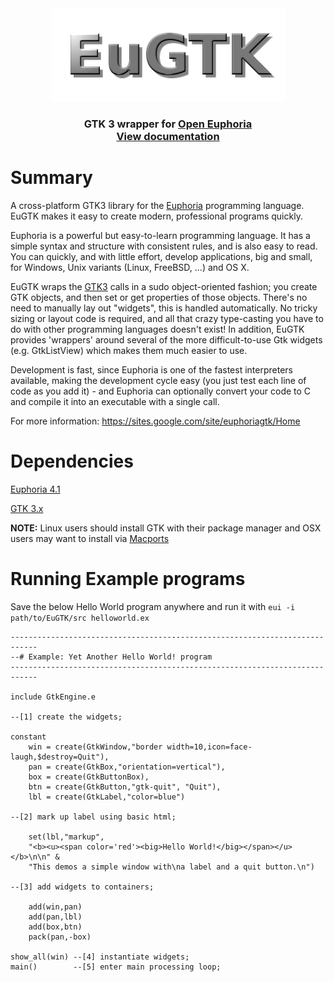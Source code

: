 <div align="center">
  <img src="https://github.com/davidbruce/EuGTK/blob/master/logo.png?raw=true"/>
  <h3>
    GTK 3 wrapper for <a href="https://openeuphoria.org/">Open Euphoria</a> <br /><a href="http://htmlpreview.github.io/?https://github.com/davidbruce/EuGTK/blob/master/demos/documentation/README.html">View documentation</a>
  </h3>
</div>

# Summary 

A cross-platform GTK3 library for the [Euphoria](http://openeuphoria.org) programming language. EuGTK makes it easy to create modern, professional programs quickly. 

Euphoria is a powerful but easy-to-learn programming language. It has a simple syntax and structure with consistent rules, and is also easy to read. You can quickly, and with little effort, develop applications, big and small, for Windows, Unix variants (Linux, FreeBSD, ...) and OS X. 

EuGTK wraps the [GTK3](http://gtk.org) calls in a sudo object-oriented fashion; you create GTK objects, and then set or get properties of those objects. There's no need to manually lay out "widgets", this is handled automatically. 
No tricky sizing or layout code is required, and all that crazy type-casting you have to do with other programming languages doesn't exist! In addition, EuGTK provides 'wrappers' around several of the more difficult-to-use Gtk widgets (e.g. GtkListView) which makes them much easier to use.

Development is fast, since Euphoria is one of the fastest interpreters available, making the development cycle easy (you just test each line of code as you add it) - and Euphoria can optionally convert your code to C and compile it into an executable with a single call.

For more information:
https://sites.google.com/site/euphoriagtk/Home

# Dependencies
[Euphoria 4.1](https://openeuphoria.org/wiki/view/DownloadEuphoria.wc#betafortestingeuphoria410beta2)

[GTK 3.x](https://www.gtk.org/download/index.php)

**NOTE:** Linux users should install GTK with their package manager and OSX users may want to install via [Macports](https://www.macports.org/)

# Running Example programs
Save the below Hello World program anywhere and run it with
`eui -i path/to/EuGTK/src helloworld.ex`

```
----------------------------------------------------------------------------
--# Example: Yet Another Hello World! program
----------------------------------------------------------------------------

include GtkEngine.e

--[1] create the widgets;

constant   
	win = create(GtkWindow,"border width=10,icon=face-laugh,$destroy=Quit"),
	pan = create(GtkBox,"orientation=vertical"), 
	box = create(GtkButtonBox), 
	btn = create(GtkButton,"gtk-quit", "Quit"),
	lbl = create(GtkLabel,"color=blue")

--[2] mark up label using basic html; 

    set(lbl,"markup", 
	"<b><u><span color='red'><big>Hello World!</big></span></u></b>\n\n" &
	"This demos a simple window with\na label and a quit button.\n")

--[3] add widgets to containers; 

    add(win,pan)  
    add(pan,lbl)  
    add(box,btn)  
    pack(pan,-box)
 
show_all(win) --[4] instantiate widgets; 
main()        --[5] enter main processing loop; 
```
